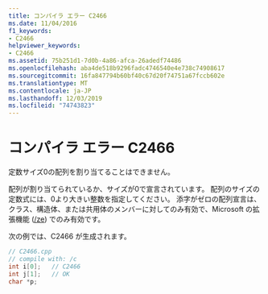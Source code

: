 ```yaml
---
title: コンパイラ エラー C2466
ms.date: 11/04/2016
f1_keywords:
- C2466
helpviewer_keywords:
- C2466
ms.assetid: 75b251d1-7d0b-4a86-afca-26adedf74486
ms.openlocfilehash: aba4de518b9296fadc4746540e4e738c74908617
ms.sourcegitcommit: 16fa847794b60bf40c67d20f74751a67fccb602e
ms.translationtype: MT
ms.contentlocale: ja-JP
ms.lasthandoff: 12/03/2019
ms.locfileid: "74743823"
---
```

# <a name="compiler-error-c2466"></a>コンパイラ エラー C2466

定数サイズ0の配列を割り当てることはできません。

配列が割り当てられているか、サイズが0で宣言されています。 配列のサイズの定数式には、0より大きい整数を指定してください。 添字がゼロの配列宣言は、クラス、構造体、または共用体のメンバーに対してのみ有効で、Microsoft の拡張機能 ([/ze](../../build/reference/za-ze-disable-language-extensions.md)) でのみ有効です。

次の例では、C2466 が生成されます。

```cpp
// C2466.cpp
// compile with: /c
int i[0];   // C2466
int j[1];   // OK
char *p;
```
